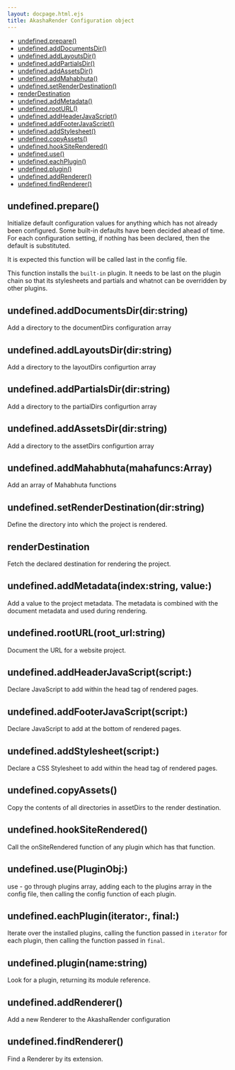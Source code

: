 ```yaml
---
layout: docpage.html.ejs
title: AkashaRender Configuration object
---
```

  - [undefined.prepare()](#undefinedprepare)
  - [undefined.addDocumentsDir()](#undefinedadddocumentsdirdirstring)
  - [undefined.addLayoutsDir()](#undefinedaddlayoutsdirdirstring)
  - [undefined.addPartialsDir()](#undefinedaddpartialsdirdirstring)
  - [undefined.addAssetsDir()](#undefinedaddassetsdirdirstring)
  - [undefined.addMahabhuta()](#undefinedaddmahabhutamahafuncsarray)
  - [undefined.setRenderDestination()](#undefinedsetrenderdestinationdirstring)
  - [renderDestination](#renderdestination)
  - [undefined.addMetadata()](#undefinedaddmetadataindexstringvalue)
  - [undefined.rootURL()](#undefinedrooturlroot_urlstring)
  - [undefined.addHeaderJavaScript()](#undefinedaddheaderjavascriptscript)
  - [undefined.addFooterJavaScript()](#undefinedaddfooterjavascriptscript)
  - [undefined.addStylesheet()](#undefinedaddstylesheetscript)
  - [undefined.copyAssets()](#undefinedcopyassets)
  - [undefined.hookSiteRendered()](#undefinedhooksiterendered)
  - [undefined.use()](#undefinedusepluginobj)
  - [undefined.eachPlugin()](#undefinedeachpluginiteratorfinal)
  - [undefined.plugin()](#undefinedpluginnamestring)
  - [undefined.addRenderer()](#undefinedaddrenderer)
  - [undefined.findRenderer()](#undefinedfindrenderer)

## undefined.prepare()

  Initialize default configuration values for anything which has not
  already been configured.  Some built-in defaults have been decided
  ahead of time.  For each configuration setting, if nothing has been
  declared, then the default is substituted.
  
  It is expected this function will be called last in the config file.
  
  This function installs the `built-in` plugin.  It needs to be last on
  the plugin chain so that its stylesheets and partials and whatnot
  can be overridden by other plugins.

## undefined.addDocumentsDir(dir:string)

  Add a directory to the documentDirs configuration array

## undefined.addLayoutsDir(dir:string)

  Add a directory to the layoutDirs configurtion array

## undefined.addPartialsDir(dir:string)

  Add a directory to the partialDirs configurtion array

## undefined.addAssetsDir(dir:string)

  Add a directory to the assetDirs configurtion array

## undefined.addMahabhuta(mahafuncs:Array)

  Add an array of Mahabhuta functions

## undefined.setRenderDestination(dir:string)

  Define the directory into which the project is rendered.

## renderDestination

  Fetch the declared destination for rendering the project.

## undefined.addMetadata(index:string, value:)

  Add a value to the project metadata.  The metadata is combined with
  the document metadata and used during rendering.

## undefined.rootURL(root_url:string)

  Document the URL for a website project.

## undefined.addHeaderJavaScript(script:)

  Declare JavaScript to add within the head tag of rendered pages.

## undefined.addFooterJavaScript(script:)

  Declare JavaScript to add at the bottom of rendered pages.

## undefined.addStylesheet(script:)

  Declare a CSS Stylesheet to add within the head tag of rendered pages.

## undefined.copyAssets()

  Copy the contents of all directories in assetDirs to the render destination.

## undefined.hookSiteRendered()

  Call the onSiteRendered function of any plugin which has that function.

## undefined.use(PluginObj:)

  use - go through plugins array, adding each to the plugins array in
  the config file, then calling the config function of each plugin.

## undefined.eachPlugin(iterator:, final:)

  Iterate over the installed plugins, calling the function passed in `iterator`
  for each plugin, then calling the function passed in `final`.

## undefined.plugin(name:string)

  Look for a plugin, returning its module reference.

## undefined.addRenderer()

  Add a new Renderer to the AkashaRender configuration

## undefined.findRenderer()

  Find a Renderer by its extension.
